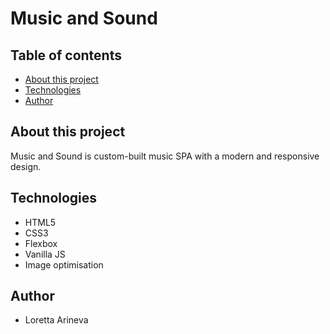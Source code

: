 # Music and Sound

## Table of contents

* [About this project](#-about-this-project)
* [Technologies](#technologies)
* [Author](#author)

## About this project

Music and Sound is custom-built music SPA with a modern and responsive design.

## Technologies

 * HTML5
 * CSS3 
 * Flexbox
 * Vanilla JS
 * Image optimisation  

## Author

 * Loretta Arineva
